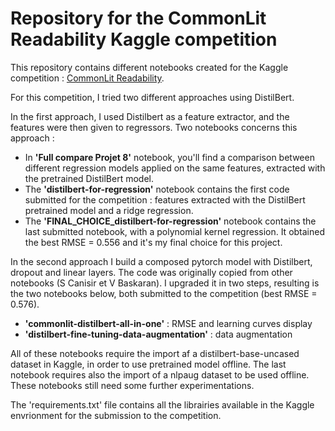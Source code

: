 # Repository for the CommonLit Readability Kaggle competition
  
This repository contains different notebooks created for the Kaggle competition : [CommonLit Readability](https://www.kaggle.com/c/commonlitreadabilityprize).

For this competition, I tried two different approaches using DistilBert.   
  
In the first approach, I used Distilbert as a feature extractor, and the features were then given to regressors. Two notebooks concerns this approach :   
* In **'Full compare Projet 8'** notebook, you'll find a comparison between different regression models applied on the same features, extracted with the pretrained DistilBert model.   
* The **'distilbert-for-regression'** notebook contains the first code submitted for the competition : features extracted with the DistilBert pretrained model and a ridge regression.  
* The **'FINAL_CHOICE_distilbert-for-regression'** notebook contains the last submitted notebook, with a polynomial kernel regression. It obtained the best RMSE = 0.556 and it's my final choice for this project.    
  
In the second approach I build a composed pytorch model with Distilbert, dropout and linear layers. The code was originally copied from other notebooks (S Canisir et V Baskaran). I upgraded it in two steps, resulting is the two notebooks below, both submitted to the competition (best RMSE = 0.576).  
* **'commonlit-distilbert-all-in-one'** : RMSE and learning curves display 
* **'distilbert-fine-tuning-data-augmentation'** : data augmentation
  
All of these notebooks require the import af a distilbert-base-uncased dataset in Kaggle, in order to use pretrained model offline. The last notebook requires also the import of a nlpaug dataset to be used offline. These notebooks still need some further experimentations.   
    
The 'requirements.txt' file contains all the librairies available in the Kaggle envrionment for the submission to the competition.
